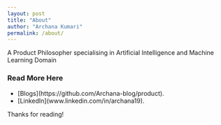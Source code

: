 ```yaml
---
layout: post
title: "About"
author: "Archana Kumari"
permalink: /about/
---
```


A Product Philosopher specialising in Artificial Intelligence and Machine Learning Domain

### Read More Here
<ul>
  <li>[Blogs](https://github.com/Archana-blog/product).</li>
  <li>[LinkedIn](www.linkedin.com/in/archana19).</li>
</ul>

Thanks for reading!
